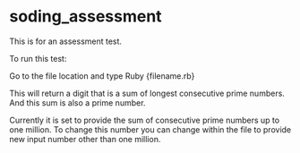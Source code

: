 # soding_assessment


This is for an assessment test. 

To run this test:

Go to the file location and type Ruby {filename.rb}

This will return a digit that is a sum of longest consecutive prime numbers. And this sum is also a prime number.

Currently it is set to provide the sum of consecutive prime numbers up to one million. To change this number you can change within the file to provide new input number other than one million.
